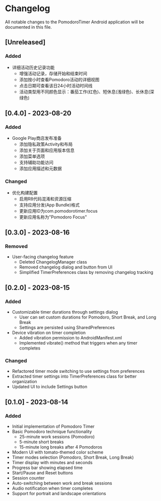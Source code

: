 # Changelog

All notable changes to the PomodoroTimer Android application will be documented in this file.

## [Unreleased]

### Added
- 详细活动历史记录功能
  - 增强活动记录，存储开始和结束时间
  - 添加按小时查看Pomodoro活动的详细视图
  - 点击日期可查看该日24小时活动时间线
  - 活动类型用不同颜色显示：番茄工作(红色)、短休息(浅绿色)、长休息(深绿色)

## [0.4.0] - 2023-08-20

### Added
- Google Play商店发布准备
  - 添加隐私政策Activity和布局
  - 添加关于页面和应用版本信息
  - 添加菜单选项
  - 支持辅助功能访问
  - 添加应用描述和元数据

### Changed
- 优化构建配置
  - 启用R8代码混淆和资源压缩
  - 支持应用分发(App Bundle)格式
  - 更新应用ID为com.pomodorotimer.focus
  - 更新应用名称为"Pomodoro Focus"

## [0.3.0] - 2023-08-16

### Removed
- User-facing changelog feature
  - Deleted ChangelogManager class
  - Removed changelog dialog and button from UI
  - Simplified TimerPreferences class by removing changelog tracking

## [0.2.0] - 2023-08-15

### Added
- Customizable timer durations through settings dialog
  - User can set custom durations for Pomodoro, Short Break, and Long Break
  - Settings are persisted using SharedPreferences
- Device vibration on timer completion
  - Added vibration permission to AndroidManifest.xml
  - Implemented vibrate() method that triggers when any timer completes

### Changed
- Refactored timer mode switching to use settings from preferences
- Extracted timer settings into TimerPreferences class for better organization
- Updated UI to include Settings button

## [0.1.0] - 2023-08-14

### Added
- Initial implementation of Pomodoro Timer
- Basic Pomodoro technique functionality
  - 25-minute work sessions (Pomodoro)
  - 5-minute short breaks
  - 15-minute long breaks after 4 Pomodoros
- Modern UI with tomato-themed color scheme
- Timer modes selection (Pomodoro, Short Break, Long Break)
- Timer display with minutes and seconds
- Progress bar showing elapsed time
- Start/Pause and Reset buttons
- Session counter
- Auto-switching between work and break sessions
- Audio notification when timer completes
- Support for portrait and landscape orientations 